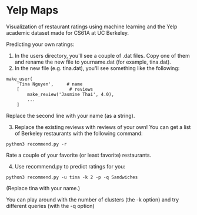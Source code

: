# Yelp Maps
Visualization of restaurant ratings using machine learning and the Yelp academic dataset made for CS61A at UC Berkeley.

Predicting your own ratings:  
1. In the users directory, you'll see a couple of .dat files. Copy one of them and rename the new file to yourname.dat (for example, tina.dat).
2. In the new file (e.g. tina.dat), you'll see something like the following:
```
make_user(
    'Tina Nguyen',     # name
    [                   # reviews
        make_review('Jasmine Thai', 4.0),
        ...
    ]
```
Replace the second line with your name (as a string).  

3. Replace the existing reviews with reviews of your own! You can get a list of Berkeley restaurants with the following command:  
```
python3 recommend.py -r
```
Rate a couple of your favorite (or least favorite) restaurants.  

4. Use recommend.py to predict ratings for you:  
```
python3 recommend.py -u tina -k 2 -p -q Sandwiches
```
(Replace tina with your name.)   

You can play around with the number of clusters (the -k option) and try different queries (with the -q option)
